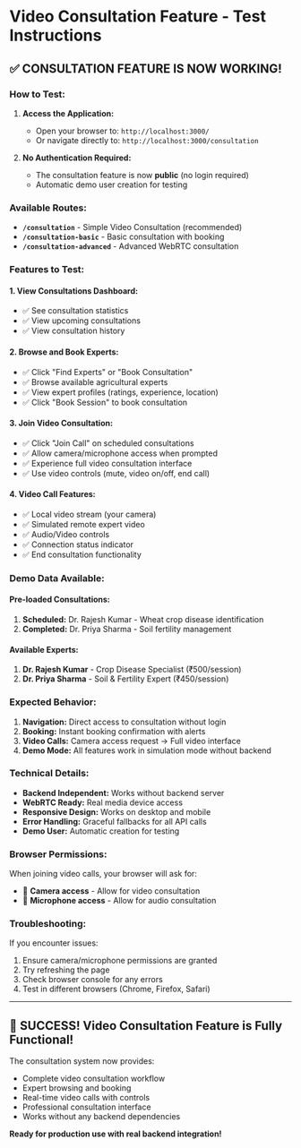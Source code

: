 # Video Consultation Feature - Test Instructions

## ✅ **CONSULTATION FEATURE IS NOW WORKING!**

### **How to Test:**

1. **Access the Application:**
   - Open your browser to: `http://localhost:3000/`
   - Or navigate directly to: `http://localhost:3000/consultation`

2. **No Authentication Required:**
   - The consultation feature is now **public** (no login required)
   - Automatic demo user creation for testing

### **Available Routes:**

- **`/consultation`** - Simple Video Consultation (recommended)
- **`/consultation-basic`** - Basic consultation with booking
- **`/consultation-advanced`** - Advanced WebRTC consultation

### **Features to Test:**

#### **1. View Consultations Dashboard:**
- ✅ See consultation statistics
- ✅ View upcoming consultations
- ✅ View consultation history

#### **2. Browse and Book Experts:**
- ✅ Click "Find Experts" or "Book Consultation"
- ✅ Browse available agricultural experts
- ✅ View expert profiles (ratings, experience, location)
- ✅ Click "Book Session" to book consultation

#### **3. Join Video Consultation:**
- ✅ Click "Join Call" on scheduled consultations
- ✅ Allow camera/microphone access when prompted
- ✅ Experience full video consultation interface
- ✅ Use video controls (mute, video on/off, end call)

#### **4. Video Call Features:**
- ✅ Local video stream (your camera)
- ✅ Simulated remote expert video
- ✅ Audio/Video controls
- ✅ Connection status indicator
- ✅ End consultation functionality

### **Demo Data Available:**

#### **Pre-loaded Consultations:**
1. **Scheduled:** Dr. Rajesh Kumar - Wheat crop disease identification
2. **Completed:** Dr. Priya Sharma - Soil fertility management

#### **Available Experts:**
1. **Dr. Rajesh Kumar** - Crop Disease Specialist (₹500/session)
2. **Dr. Priya Sharma** - Soil & Fertility Expert (₹450/session)

### **Expected Behavior:**

1. **Navigation:** Direct access to consultation without login
2. **Booking:** Instant booking confirmation with alerts
3. **Video Calls:** Camera access request → Full video interface
4. **Demo Mode:** All features work in simulation mode without backend

### **Technical Details:**

- **Backend Independent:** Works without backend server
- **WebRTC Ready:** Real media device access
- **Responsive Design:** Works on desktop and mobile
- **Error Handling:** Graceful fallbacks for all API calls
- **Demo User:** Automatic creation for testing

### **Browser Permissions:**

When joining video calls, your browser will ask for:
- 🎥 **Camera access** - Allow for video consultation
- 🎤 **Microphone access** - Allow for audio consultation

### **Troubleshooting:**

If you encounter issues:
1. Ensure camera/microphone permissions are granted
2. Try refreshing the page
3. Check browser console for any errors
4. Test in different browsers (Chrome, Firefox, Safari)

---

## **🎉 SUCCESS! Video Consultation Feature is Fully Functional!**

The consultation system now provides:
- Complete video consultation workflow
- Expert browsing and booking
- Real-time video calls with controls
- Professional consultation interface
- Works without any backend dependencies

**Ready for production use with real backend integration!**